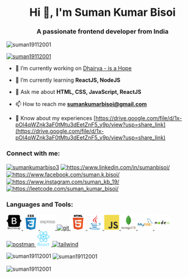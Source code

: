 <h1 align="center">Hi 👋, I'm Suman Kumar Bisoi</h1>
<h3 align="center">A passionate frontend developer from India</h3>

<p align="left"> <img src="https://komarev.com/ghpvc/?username=suman19112001&label=Profile%20views&color=0e75b6&style=flat" alt="suman19112001" /> </p>

<p align="left"> <a href="https://github.com/ryo-ma/github-profile-trophy"><img src="https://github-profile-trophy.vercel.app/?username=suman19112001" alt="suman19112001" /></a> </p>

- 🔭 I’m currently working on [Dhairya - is a Hope](https://github.com/suman19112001/Dhairya)

- 🌱 I’m currently learning **ReactJS, NodeJS**

- 💬 Ask me about **HTML, CSS, JavaScript, ReactJS**

- 📫 How to reach me **sumankumarbisoi@gmail.com**

- 📄 Know about my experiences [https://drive.google.com/file/d/1x-pOl4qWZnk3aF0tMtu3dEetZnF5_y9p/view?usp=share_link](https://drive.google.com/file/d/1x-pOl4qWZnk3aF0tMtu3dEetZnF5_y9p/view?usp=share_link)

<h3 align="left">Connect with me:</h3>
<p align="left">
<a href="https://twitter.com/sumankumarbiso3" target="blank"><img align="center" src="https://raw.githubusercontent.com/rahuldkjain/github-profile-readme-generator/master/src/images/icons/Social/twitter.svg" alt="sumankumarbiso3" height="30" width="40" /></a>
<a href="https://linkedin.com/in/https://www.linkedin.com/in/sumanbisoi/" target="blank"><img align="center" src="https://raw.githubusercontent.com/rahuldkjain/github-profile-readme-generator/master/src/images/icons/Social/linked-in-alt.svg" alt="https://www.linkedin.com/in/sumanbisoi/" height="30" width="40" /></a>
<a href="https://fb.com/https://www.facebook.com/suman.k.bisoi/" target="blank"><img align="center" src="https://raw.githubusercontent.com/rahuldkjain/github-profile-readme-generator/master/src/images/icons/Social/facebook.svg" alt="https://www.facebook.com/suman.k.bisoi/" height="30" width="40" /></a>
<a href="https://instagram.com/https://www.instagram.com/suman_kb_19/" target="blank"><img align="center" src="https://raw.githubusercontent.com/rahuldkjain/github-profile-readme-generator/master/src/images/icons/Social/instagram.svg" alt="https://www.instagram.com/suman_kb_19/" height="30" width="40" /></a>
<a href="https://www.leetcode.com/https://leetcode.com/suman_kumar_bisoi/" target="blank"><img align="center" src="https://raw.githubusercontent.com/rahuldkjain/github-profile-readme-generator/master/src/images/icons/Social/leet-code.svg" alt="https://leetcode.com/suman_kumar_bisoi/" height="30" width="40" /></a>
</p>

<h3 align="left">Languages and Tools:</h3>
<p align="left"> <a href="https://getbootstrap.com" target="_blank" rel="noreferrer"> <img src="https://raw.githubusercontent.com/devicons/devicon/master/icons/bootstrap/bootstrap-plain-wordmark.svg" alt="bootstrap" width="40" height="40"/> </a> <a href="https://www.w3schools.com/css/" target="_blank" rel="noreferrer"> <img src="https://raw.githubusercontent.com/devicons/devicon/master/icons/css3/css3-original-wordmark.svg" alt="css3" width="40" height="40"/> </a> <a href="https://expressjs.com" target="_blank" rel="noreferrer"> <img src="https://raw.githubusercontent.com/devicons/devicon/master/icons/express/express-original-wordmark.svg" alt="express" width="40" height="40"/> </a> <a href="https://git-scm.com/" target="_blank" rel="noreferrer"> <img src="https://www.vectorlogo.zone/logos/git-scm/git-scm-icon.svg" alt="git" width="40" height="40"/> </a> <a href="https://www.w3.org/html/" target="_blank" rel="noreferrer"> <img src="https://raw.githubusercontent.com/devicons/devicon/master/icons/html5/html5-original-wordmark.svg" alt="html5" width="40" height="40"/> </a> <a href="https://www.java.com" target="_blank" rel="noreferrer"> <img src="https://raw.githubusercontent.com/devicons/devicon/master/icons/java/java-original.svg" alt="java" width="40" height="40"/> </a> <a href="https://developer.mozilla.org/en-US/docs/Web/JavaScript" target="_blank" rel="noreferrer"> <img src="https://raw.githubusercontent.com/devicons/devicon/master/icons/javascript/javascript-original.svg" alt="javascript" width="40" height="40"/> </a> <a href="https://www.mongodb.com/" target="_blank" rel="noreferrer"> <img src="https://raw.githubusercontent.com/devicons/devicon/master/icons/mongodb/mongodb-original-wordmark.svg" alt="mongodb" width="40" height="40"/> </a> <a href="https://www.mysql.com/" target="_blank" rel="noreferrer"> <img src="https://raw.githubusercontent.com/devicons/devicon/master/icons/mysql/mysql-original-wordmark.svg" alt="mysql" width="40" height="40"/> </a> <a href="https://nodejs.org" target="_blank" rel="noreferrer"> <img src="https://raw.githubusercontent.com/devicons/devicon/master/icons/nodejs/nodejs-original-wordmark.svg" alt="nodejs" width="40" height="40"/> </a> <a href="https://postman.com" target="_blank" rel="noreferrer"> <img src="https://www.vectorlogo.zone/logos/getpostman/getpostman-icon.svg" alt="postman" width="40" height="40"/> </a> <a href="https://reactjs.org/" target="_blank" rel="noreferrer"> <img src="https://raw.githubusercontent.com/devicons/devicon/master/icons/react/react-original-wordmark.svg" alt="react" width="40" height="40"/> </a> <a href="https://tailwindcss.com/" target="_blank" rel="noreferrer"> <img src="https://www.vectorlogo.zone/logos/tailwindcss/tailwindcss-icon.svg" alt="tailwind" width="40" height="40"/> </a> </p>

<p><img align="left" src="https://github-readme-stats.vercel.app/api/top-langs?username=suman19112001&show_icons=true&locale=en&layout=compact" alt="suman19112001" /></p>

<p>&nbsp;<img align="center" src="https://github-readme-stats.vercel.app/api?username=suman19112001&show_icons=true&locale=en" alt="suman19112001" /></p>

<p><img align="center" src="https://github-readme-streak-stats.herokuapp.com/?user=suman19112001&" alt="suman19112001" /></p>
